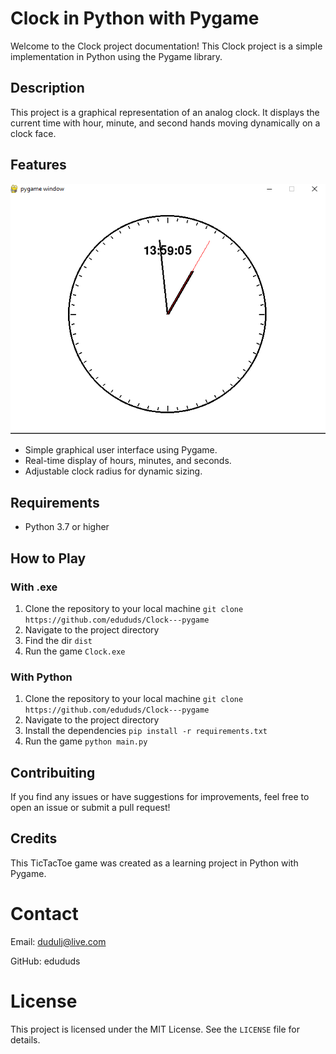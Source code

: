 # Clock in Python with Pygame

Welcome to the Clock project documentation! This Clock project is a simple implementation in Python using the Pygame library.

## Description

This project is a graphical representation of an analog clock. It displays the current time with hour, minute, and second hands moving dynamically on a clock face.

## Features

![Screenshot](https://github.com/edududs/Clock---pygame/blob/main/screenshots/Captura%20de%20tela%202024-01-31%20135918.png)

- Simple graphical user interface using Pygame.
- Real-time display of hours, minutes, and seconds.
- Adjustable clock radius for dynamic sizing.

## Requirements

- Python 3.7 or higher

## How to Play

### With .exe

1. Clone the repository to your local machine `git clone https://github.com/edududs/Clock---pygame`
2. Navigate to the project directory
3. Find the dir `dist`
4. Run the game `Clock.exe` 

### With Python

1. Clone the repository to your local machine `git clone https://github.com/edududs/Clock---pygame`
2. Navigate to the project directory
3. Install the dependencies `pip install -r requirements.txt`
4. Run the game `python main.py`

## Contribuiting

If you find any issues or have suggestions for improvements, feel free to open an issue or submit a pull request!

## Credits

This TicTacToe game was created as a learning project in Python with Pygame.

# Contact

Email: dudulj@live.com

GitHub: edududs

# License

This project is licensed under the MIT License. See the `LICENSE` file for details.

